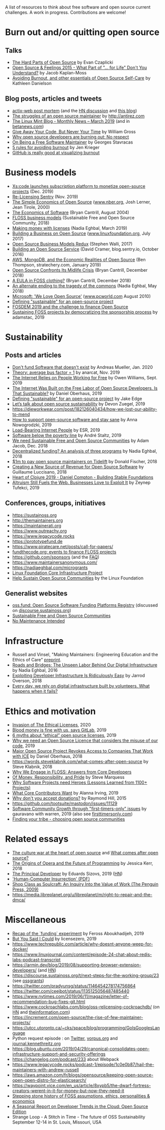 A list of resources to think about free software and open source
current challenges.  A work in progress.  Contributions are welcome!


# Burn out and/or quitting open source


## Talks

-   [The Hard Parts of Open Source](https://www.youtube.com/watch?v=o_4EX4dPppA) by Evan Czaplicki
-   [Open Source & Feelings 2015 - What Part of "&#x2026; for Life" Don't You
    Understand?](https://www.youtube.com/watch?v=EqcuzSwySR4) by Jacob Kaplan-Moss
-   [Avoiding Burnout, and other essentials of Open Source Self-Care](https://www.youtube.com/watch?v=RbeHBnWfXUc) by Kathleen Danielson


## Blog posts, articles and tweets

-   [actix-web post mortem](https://github.com/actix/actix-web) (and the [HN discussion](https://news.ycombinator.com/item?id=22073908) and [this blog](https://words.steveklabnik.com/a-sad-day-for-rust))
-   [The struggles of an open source maintainer](http://antirez.com/news/129) by <http://antirez.com>
-   [The Linux Mint Blog - Monthly News – March 2019](https://blog.linuxmint.com/?p=3736) (and in
    [betanews.com](https://betanews.com/2019/04/01/linux-mint-depressed/))
-   [Give Away Your Code, But Never Your Time](http://wgross.net/essays/give-away-your-code-but-never-your-time) by William Gross
-   [Why open source developers are burning out: No respect](https://www.techrepublic.com/article/why-open-source-developers-are-burning-out-no-respect/)
-   [On Being a Free Software Maintainer](https://feaneron.com/2019/03/28/on-being-a-free-software-maintainer/) by Georges Stavracas
-   [5 rules for avoiding burnout](https://opensource.com/business/16/5/5-rules-avoiding-burnout) by Jen Krieger
-   [GitHub is really good at visualizing burnout](https://twitter.com/destroytoday/status/1180961725933338624)


# Business models

-   [Xs:code launches subscription platform to monetize open-source
    projects](https://techcrunch.com/2019/12/10/xscode-launches-subscription-platform-to-monetize-open-source-projects/) (Dec. 2019)
-   [Re-Licensing Sentry](https://blog.sentry.io/2019/11/06/relicensing-sentry) (Nov. 2019)
-   [The Simple Economics of Open Source](https://www.nber.org/papers/w7600) (www.nber.org, Josh Lerner, Jean
    Tirole, 2000)
-   [The Economics of Software](http://dtrace.org/blogs/bmc/2004/08/28/the-economics-of-software/) (Bryan Cantrill, August 2004)
-   [FLOSS business models](https://sfosc.org/business-models/) (Sustainable Free and Open Source
    Community, 2018)
-   [Making money with licenses](https://nadiaeghbal.com/licenses) (Nadia Eghbal, March 2019)
-   [Building a Business on Open Source](https://www.linuxfoundation.org/open-source-management/2017/06/building-a-business-on-open-source/) (www.linuxfoundation.org, July 2017)
-   [Open Source Business Models Redux](https://www.slideshare.net/stephenrwalli/there-is-no-open-source-business-model-78575010) (Stephen Walli, 2017)
-   [Building an Open Source Service](https://blog.sentry.io/2016/10/24/building-an-open-source-service.html) (David Cramer, blog.sentry.io, October 2016)
-   [AWS, MongoDB, and the Economic Realities of Open Source](https://stratechery.com/2019/aws-mongodb-and-the-economic-realities-of-open-source/) (Ben
    Thompson, stratechery.com, January 2019)
-   [Open Source Confronts Its Midlife Crisis](http://dtrace.org/blogs/bmc/2018/12/14/open-source-confronts-its-midlife-crisis/) (Bryan Cantrill, December 2018)
-   [A EULA in FOSS clothing?](http://dtrace.org/blogs/bmc/2018/12/16/a-eula-in-foss-clothing/) (Bryan Cantrill, December 2018)
-   [An alternate ending to the tragedy of the commons](https://medium.com/@nayafia/an-alternate-ending-to-the-tragedy-of-the-commons-446b4e960887) (Nadia Eghbal, May 2018)
-   [Microsoft: 'We Love Open Source'](https://www.pcworld.com/article/203923/microsoft_we_love_open_source.html) (www.pcworld.com August 2010)
-   [Defining "sustainable" for an open-source project](https://lwn.net/Articles/783169/)
-   [FOSDEM 2019 and the challenge to finance Open Source](https://blog.ludovic.org/xwiki/bin/view/Blog/FOSDEM2019%20and%20the%20challenge%20to%20finance%20Open%20Source)
-   [Sustaining FOSS projects by democratizing the sponsorship process](https://changelog.com/news/sustaining-foss-projects-by-democratizing-the-sponsorship-process-Zqr2) by adamstac, 2019


# Sustainability


## Posts and articles

-   [Don't fund Software that doesn't exist](https://peekaboo-vision.blogspot.com/2020/01/dont-fund-software-that-doesnt-exist.html) by Andreas Mueller, Jan. 2020
-   [Theory: average bus factor = 1](https://anarc.at/blog/2019-10-16-bus-factor/) by anarcat, Nov. 2019
-   [The Internet Relies on People Working for Free](https://onezero.medium.com/the-internet-relies-on-people-working-for-free-a79104a68bcc) by Owen Williams, Sept. 2019
-   [The Internet Was Built on the Free Labor of Open Source
    Developers. Is That Sustainable?](https://motherboard.vice.com/en_us/article/43zak3/the-internet-was-built-on-the-free-labor-of-open-source-developers-is-that-sustainable) by Daniel Oberhaus, 2019
-   [Defining "sustainable" for an open-source project](https://lwn.net/Articles/783169/) by Jake Edge
-   [Let’s talk about open source sustainability](https://github.blog/2019-01-17-lets-talk-about-open-source-sustainability/) by Devon Zuegel, 2019
-   <https://dieworkwear.com/post/182126040434/how-we-lost-our-ability-to-mend>
-   [How to support open-source software and stay sane](https://www.nature.com/articles/d41586-019-02046-0) by Anna Nowogrodzki, 2019
-   [Load-Bearing Internet People](http://esr.ibiblio.org/?p=8383) by ESR, 2019
-   [Software below the poverty line](https://staltz.com/software-below-the-poverty-line.html) by André Staltz, 2019
-   [We need Sustainable Free and Open Source Communities](https://medium.com/sustainable-free-and-open-source-communities/we-need-sustainable-free-and-open-source-communities-edf92723d619) by Adam Jacob, Dec. 2018
-   [Decentralized funding? An analysis of three programs](https://nadiaeghbal.com/grant-programs) by Nadia Eghbal, 2018
-   [$1m to pay open source maintainers on Tidelift](https://blog.tidelift.com/1m-to-pay-open-source-maintainers-on-tidelift) by Donald Fischer, 2018
-   [Creating a New Source of Revenue for Open Source Software](https://triplebyte.com/blog/creating-a-new-source-of-revenue-for-open-source-software) by
    Guillaume Luccisano, 2018
-   [Heart of Clojure 2019 - Daniel Compton - Building Stable Foundations](https://www.youtube.com/watch?v=z_q6nVeD_K4&feature=youtu.be&list=PLhYmIiHOMWoEgJEvgkmUe8D0agxy_T2vR)
-   [Altruism Still Fuels the Web. Businesses Love to Exploit It](https://www.wired.com/story/altruism-open-source-fuels-web-businesses-love-to-exploit-it/) by
    Zeynep Tufekci, 2019


## Conferences, groups, initiatives

-   <https://sustainoss.org>
-   <http://themaintainers.org>
-   <https://maintainerati.org>
-   <https://www.outreachy.org>
-   <https://www.legacycode.rocks>
-   <https://prototypefund.de>
-   <https://www.piratecare.net/posts/call-for-papers/>
-   [fundthecode.org: events to finance FLOSS projects](https://fundthecode.org)
-   <https://github.com/sponsors> (and the [FAQ](https://github.blog/2019-06-12-faq-with-the-github-sponsors-team))
-   <https://www.maintainersanonymous.com/>
-   <https://nadiaeghbal.com/microgrants>
-   [Linux Foundation Core Infrastructure Project](https://www.coreinfrastructure.org/)
-   [Help Sustain Open Source Communities](https://www.linuxfoundation.org/press-release/2019/03/the-linux-foundation-launches-new-communitybridge-platform-to-help-sustain-open-source-communities/) by the Linux Foundation


## Generalist websites

-   [oss.fund: Open Source Software Funding Platforms Registry](https://oss.fund) (discussed
    on [discourse.sustainoss.org](https://discourse.sustainoss.org/t/open-source-software-funding-platforms-registry/106))
-   [Sustainable Free and Open Source Communities](https://sfosc.org)
-   [No Maintenance Intended](http://unmaintained.tech)


# Infrastructure

-   Russell and Vinsel, "Making Maintainers: Engineering Education and
    the Ethics of Care" [preprint](http://themaintainers.org/resources).
-   [Roads and Bridges: The Unseen Labor Behind Our Digital
    Infrastructure](https://www.fordfoundation.org/about/library/reports-and-studies/roads-and-bridges-the-unseen-labor-behind-our-digital-infrastructure) by Nadia Eghbal, 2016
-   [Exploiting Developer Infrastructure Is Ridiculously Easy](https://medium.com/s/story/exploiting-developer-infrastructure-is-insanely-easy-9849937e81d4) by Jarrod
    Overson, 2018
-   [Every day, we rely on digital infrastructure built by volunteers. What happens when it fails?](https://www.fordfoundation.org/ideas/equals-change-blog/posts/every-day-we-rely-on-digital-infrastructure-built-by-volunteers-what-happens-when-it-fails/)


# Ethics and motivation

-   [Invasion of The Ethical Licenses](https://perens.com/2019/10/12/invasion-of-the-ethical-licenses/), 2020
-   [Blood money is fine with us, says GitLab](https://www.theregister.co.uk/2019/10/16/gitlab_employees_gagged/), 2019
-   [6 myths about “ethical” open source licenses](https://hackernoon.com/6-myths-about-ethical-open-source-licenses-3bfbd042b1dc), 2019
-   [Why we need an Open Source Licence that considers the misuse of our code](https://hackernoon.com/why-we-need-an-open-source-licence-that-considers-the-misuse-of-our-code-8d19b65d425), 2019
-   [Major Open Source Project Revokes Access to Companies That Work with
    ICE](https://motherboard.vice.com/en_us/article/8xbynx/major-open-source-project-revokes-access-to-companies-that-work-with-ice) by Daniel Oberhaus, 2018
-   <https://words.steveklabnik.com/what-comes-after-open-source> by Steve
    Klabnik, 2018
-   [Why We Engage in FLOSS: Answers from Core Developers](https://arxiv.org/abs/1803.05741)
-   [Of Money, Responsibility, and Pride](http://veridicalsystems.com/blog/of-money-responsibility-and-pride/) by Steve Marquess
-   [Why Software Projects need Heroes (Lessons Learned from 1100+ Projects)](https://arxiv.org/abs/1904.09954)
-   [What Core Contributors Want](https://medium.com/open-collective/what-core-contributors-want-4e7327ac9180) by Alanna Irving, 2019
-   [Why don't you accept donations?](https://github.com/gorhill/uBlock/wiki/Why-don't-you-accept-donations%3F) by Raymond Hill, 2015
-   <https://github.com/tootsuite/mastodon/issues/11129>
-   [Software Community Growth through "first-timers-only" issues](https://publiclab.org/notes/gauravano/03-29-2019/software-community-growth-through-first-timers-only-issues) by
    gauravano with warren, 2019 (also see [firsttimersonly.com](https://www.firsttimersonly.com))
-   [Finding your tribe - choosing open source communities](https://www.youtube.com/watch?v=qTdJgpxkrhU)


# Related essays

-   [The culture war at the heart of open source](https://words.steveklabnik.com/the-culture-war-at-the-heart-of-open-source) and [What comes after open source?](https://words.steveklabnik.com/what-comes-after-open-source)
-   [The Origins of Opera and the Future of Programming](https://the-composition.com/the-origins-of-opera-and-the-future-of-programming-bcdaf8fbe960) by Jessica Kerr, 2018
-   [The Principal Developer](https://sizovs.net/2019/02/15/the-principal-developer) by Eduards Sizovs, 2019 ([HN](https://news.ycombinator.com/item?id=19192737))
-   ['Human-Computer Insurrection' (PDF)](https://ironholds.org/resources/papers/anarchist_hci.pdf)
-   [Shop Class as Soulcraft: An Inquiry Into the Value of Work (The Penguin Press, 2009)](http://www.matthewbcrawford.com/new-page-1-1-2)
-   <https://media.libreplanet.org/u/libreplanet/m/right-to-repair-and-the-dmca/>


# Miscellaneous

-   [Recap of the \`funding\` experiment](https://feross.org/funding-experiment-recap/) by Feross Aboukhadijeh, 2019
-   [But You Said I Could](https://blog.licensezero.com/2019/08/26/but-you-said.html) by licensezero, 2019
-   <https://www.techrepublic.com/article/why-doesnt-anyone-weep-for-docker/>
-   <https://www.linuxjournal.com/content/episode-24-chat-about-redis-labs-podcast-transcript>
-   <https://armin.dev/blog/2019/08/supporting-browser-extension-developers/> (and [HN](https://news.ycombinator.com/item?id=20587440))
-   <https://discourse.sustainoss.org/t/next-steps-for-the-working-group/23> (see [ossgrants](https://erlend-sh.github.io/ossgrants/))
-   <https://twitter.com/pradyunsg/status/1146454278174756864>
-   <https://twitter.com/ceejbot/status/1135125056487485440>
-   <https://www.nytimes.com/2019/06/11/magazine/letter-of-recommendation-bug-fixes-git.html>
-   <https://www.cockroachlabs.com/blog/oss-relicensing-cockroachdb/> (on [HN](https://news.ycombinator.com/item?id=20097077) and [theinformation.com](https://www.theinformation.com/articles/cockroach-labs-stands-up-to-amazons-open-source-offensive?))
-   <https://increment.com/open-source/the-rise-of-few-maintainer-projects/>
-   <https://utcc.utoronto.ca/~cks/space/blog/programming/GoIsGooglesLanguage>
-   Python request episode : on [Twitter](https://twitter.com/dhh/status/1125184022311854085), [vorpus.org](https://vorpus.org/blog/why-im-not-collaborating-with-kenneth-reitz/) and [journal.kennethreitz.org](http://journal.kennethreitz.org/entry/conspiracy)
-   <https://blog.ubuntu.com/2019/04/29/canonical-consolidates-open-infrastructure-support-and-security-offerings>
-   <https://changelog.com/podcast/233> about Webpack
-   <https://www.legacycode.rocks/podcast-1/episode/1c0e0b87/hail-the-maintainers-with-andrew-russell>
-   <https://aws.amazon.com/fr/blogs/opensource/keeping-open-source-open-open-distro-for-elasticsearch/>
-   <https://waypoint.vice.com/en_us/article/8xypb5/the-dwarf-fortress-creators-werent-in-it-for-money-but-now-they-need-it>
-   [Stepping stone history of FOSS assumptions, ethics, personalities & economics](https://www.vice.com/en_us/article/43zak3/the-internet-was-built-on-the-free-labor-of-open-source-developers-is-that-sustainable)
-   [A Seasonal Report on Developer Trends in the Cloud: Open Source Edition](https://www.digitalocean.com/currents/october-2018/)
-   Strange Loop - A Stitch in Time - The future of OSS Sustainability September 12-14 in St. Louis, Missouri, USA

